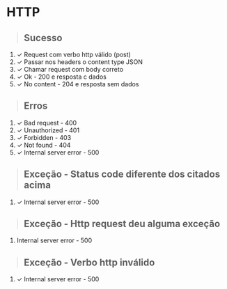 # HTTP

> ## Sucesso
1. ✓ Request com verbo http válido (post)
2. ✓ Passar nos headers o content type JSON
3. ✓ Chamar request com body correto
4. ✓ Ok - 200 e resposta c dados
5. ✓ No content - 204 e resposta sem dados

> ## Erros
1. ✓ Bad request - 400
2. ✓ Unauthorized - 401
3. ✓ Forbidden - 403
4. ✓ Not found - 404
5. ✓ Internal server error - 500

> ## Exceção - Status code diferente dos citados acima
1. ✓ Internal server error - 500

> ## Exceção - Http request deu alguma exceção
1. Internal server error - 500

> ## Exceção - Verbo http inválido
1. ✓ Internal server error - 500